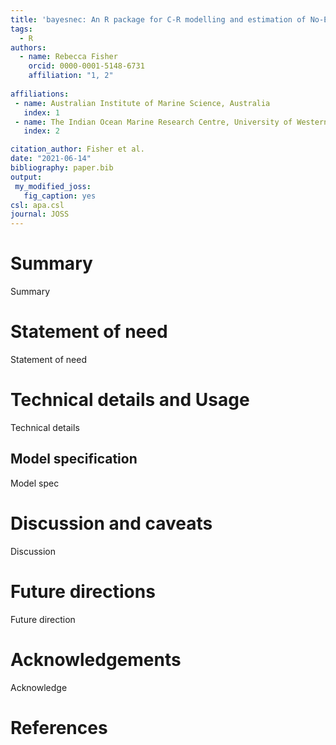 ```yaml
---
title: 'bayesnec: An R package for C-R modelling and estimation of No-Effect-Concentrations'
tags:
  - R
authors:
  - name: Rebecca Fisher
    orcid: 0000-0001-5148-6731
    affiliation: "1, 2"
  
affiliations:
 - name: Australian Institute of Marine Science, Australia
   index: 1
 - name: The Indian Ocean Marine Research Centre, University of Western Australia, Australia
   index: 2

citation_author: Fisher et al.
date: "2021-06-14"
bibliography: paper.bib
output:
 my_modified_joss:
   fig_caption: yes
csl: apa.csl
journal: JOSS
---
```


# Summary

Summary

# Statement of need

Statement of need

# Technical details and Usage

Technical details

## Model specification

Model spec

# Discussion and caveats

Discussion

# Future directions

Future direction
  
# Acknowledgements

Acknowledge


# References
